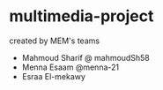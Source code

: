 # multimedia-project
created by MEM's teams
- Mahmoud Sharif @ mahmoudSh58
- Menna Esaam @menna-21
- Esraa El-mekawy
